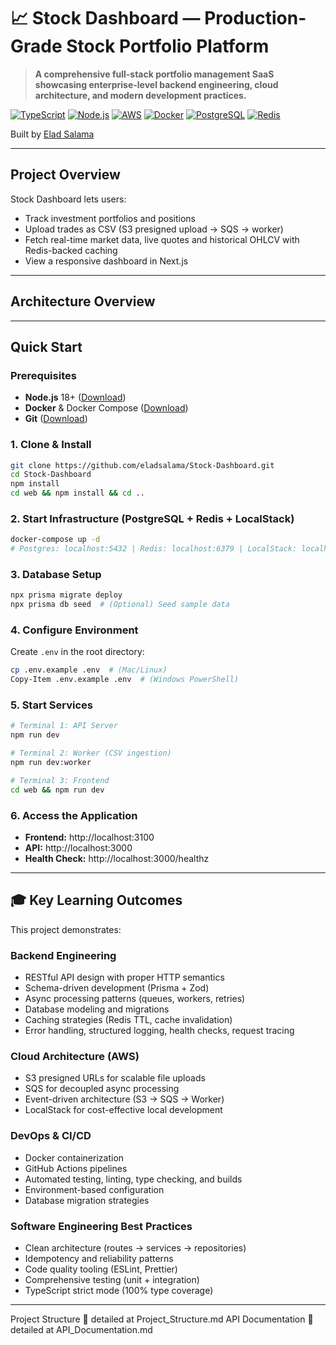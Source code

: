 # 📈 Stock Dashboard — Production-Grade Stock Portfolio Platform

> **A comprehensive full-stack portfolio management SaaS showcasing enterprise-level backend engineering, cloud architecture, and modern development practices.**

[![TypeScript](https://img.shields.io/badge/TypeScript-5.x-blue?logo=typescript)](https://www.typescriptlang.org/)
[![Node.js](https://img.shields.io/badge/Node.js-18+-green?logo=node.js)](https://nodejs.org/)
[![AWS](https://img.shields.io/badge/AWS-Cloud_Native-orange?logo=amazon-aws)](https://aws.amazon.com/)
[![Docker](https://img.shields.io/badge/Docker-Containerized-blue?logo=docker)](https://www.docker.com/)
[![PostgreSQL](https://img.shields.io/badge/PostgreSQL-16-blue?logo=postgresql)](https://www.postgresql.org/)
[![Redis](https://img.shields.io/badge/Redis-7-red?logo=redis)](https://redis.io/)

Built by [Elad Salama](https://www.linkedin.com/in/eladsalama) 

---

## Project Overview

Stock Dashboard lets users:
- Track investment portfolios and positions
- Upload trades as CSV (S3 presigned upload → SQS → worker)
- Fetch real-time market data, live quotes and historical OHLCV with Redis-backed caching
- View a responsive dashboard in Next.js

---

## Architecture Overview


---

## Quick Start

### **Prerequisites**
- **Node.js** 18+ ([Download](https://nodejs.org/))
- **Docker** & Docker Compose ([Download](https://www.docker.com/))
- **Git** ([Download](https://git-scm.com/))

### **1. Clone & Install**
```bash
git clone https://github.com/eladsalama/Stock-Dashboard.git
cd Stock-Dashboard
npm install
cd web && npm install && cd ..
```

### **2. Start Infrastructure (PostgreSQL + Redis + LocalStack)**
```bash
docker-compose up -d
# Postgres: localhost:5432 | Redis: localhost:6379 | LocalStack: localhost:4566
```

### **3. Database Setup**
```bash
npx prisma migrate deploy
npx prisma db seed  # (Optional) Seed sample data
```

### **4. Configure Environment**
Create `.env` in the root directory:

```bash
cp .env.example .env  # (Mac/Linux)
Copy-Item .env.example .env  # (Windows PowerShell)
```


### **5. Start Services**
```bash
# Terminal 1: API Server
npm run dev

# Terminal 2: Worker (CSV ingestion)
npm run dev:worker

# Terminal 3: Frontend
cd web && npm run dev
```

### **6. Access the Application**
- **Frontend:** http://localhost:3100
- **API:** http://localhost:3000
- **Health Check:** http://localhost:3000/healthz

---

## 🎓 Key Learning Outcomes

This project demonstrates:

### **Backend Engineering**
- RESTful API design with proper HTTP semantics
- Schema-driven development (Prisma + Zod)
- Async processing patterns (queues, workers, retries)
- Database modeling and migrations
- Caching strategies (Redis TTL, cache invalidation)
- Error handling, structured logging, health checks, request tracing

### **Cloud Architecture (AWS)**
- S3 presigned URLs for scalable file uploads
- SQS for decoupled async processing
- Event-driven architecture (S3 → SQS → Worker)
- LocalStack for cost-effective local development

### **DevOps & CI/CD**
- Docker containerization
- GitHub Actions pipelines
- Automated testing, linting, type checking, and builds
- Environment-based configuration
- Database migration strategies

### **Software Engineering Best Practices**
- Clean architecture (routes → services → repositories)
- Idempotency and reliability patterns
- Code quality tooling (ESLint, Prettier)
- Comprehensive testing (unit + integration)
- TypeScript strict mode (100% type coverage)

---

Project Structure 📁 detailed at Project_Structure.md
API Documentation 📝 detailed at API_Documentation.md
